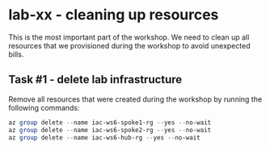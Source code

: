 # lab-xx - cleaning up resources

This is the most important part of the workshop. We need to clean up all resources that we provisioned during the workshop to avoid unexpected bills.

## Task #1 - delete lab infrastructure

Remove all resources that were created during the workshop by running the following commands:

```powershell
az group delete --name iac-ws6-spoke1-rg --yes --no-wait
az group delete --name iac-ws6-spoke2-rg --yes --no-wait
az group delete --name iac-ws6-hub-rg --yes --no-wait
```